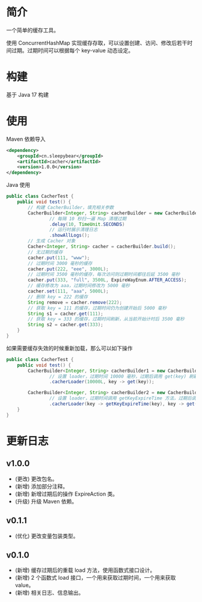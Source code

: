 # 简介
一个简单的缓存工具。

使用 ConcurrentHashMap 实现缓存存取，可以设置创建、访问、修改后若干时间过期。过期时间可以根据每个 key-value 动态设定。
# 构建
基于 Java 17 构建
# 使用
Maven 依赖导入
```xml
<dependency>
    <groupId>cn.sleepybear</groupId>
    <artifactId>cacher</artifactId>
    <version>1.0.0</version>
</dependency>
```
Java 使用
```java
public class CacherTest {
    public void test() {
        // 构建 CacherBuilder，填充相关参数
        CacherBuilder<Integer, String> cacherBuilder = new CacherBuilder<Integer, String>()
                // 每隔 10 秒扫一遍 Map 清理过期
                .delay(10, TimeUnit.SECONDS)
                // 运行时展示清理日志
                .showAllLogs();
        // 生成 Cacher 对象
        Cacher<Integer, String> cacher = cacherBuilder.build();
        // 无过期的缓存
        cacher.put(111, "www");
        // 过期时间 3000 毫秒的缓存
        cacher.put(222, "eee", 3000L);
        // 过期时间 3500 毫秒的缓存，每次访问则过期时间都往后延 3500 毫秒
        cacher.put(333, "full", 3500L, ExpireWayEnum.AFTER_ACCESS);
        // 缓存修改为 aaa，过期时间修改为 5000 毫秒
        cacher.set(111, "aaa", 5000L);
        // 删除 key = 222 的缓存
        String remove = cacher.remove(222);
        // 获取 key = 111 的缓存，过期时间仍为创建开始后 5000 毫秒
        String s1 = cacher.get(111);
        // 获取 key = 333 的缓存，过期时间刷新，从当前开始计时后 3500 毫秒
        String s2 = cacher.get(333);
    }
}
```
如果需要缓存失效的时候重新加载，那么可以如下操作
```java
public class CacherTest {
    public void test() {
        CacherBuilder<Integer, String> cacherBuilder1 = new CacherBuilder<Integer, String>()
                // 设置 loader，过期时间 10000 毫秒，过期后调用 get(key) 刷新缓存
                .cacherLoader(10000L, key -> get(key));

        CacherBuilder<Integer, String> cacherBuilder2 = new CacherBuilder<Integer, String>()
                // 设置 loader，过期时间调用 getKeyExpireTime 方法，过期后调用 get(key) 刷新缓存
                .cacherLoader(key -> getKeyExpireTime(key), key -> get(key));
    }
}
```
# 更新日志
## v1.0.0
- (更改) 更改包名。
- (新增) 添加部分注释。
- (新增) 新增过期后的操作 ExpireAction 类。
- (升级) 升级 Maven 依赖。
## v0.1.1
- (优化) 更改变量包装类型。
## v0.1.0
- (新增) 缓存过期后的重载 load 方法，使用函数式接口设计。
- (新增) 2 个函数式 load 接口，一个用来获取过期时间，一个用来获取 value。
- (新增) 相关日志、信息输出。